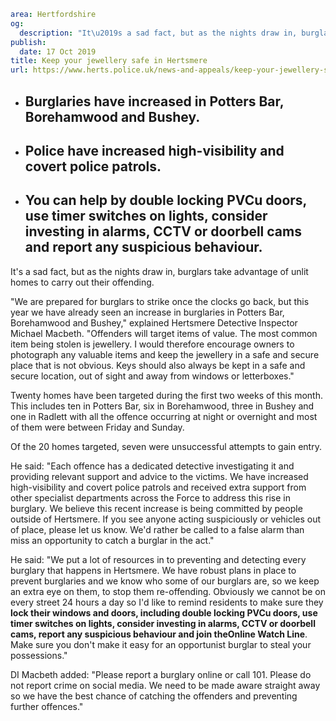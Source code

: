 ```yaml
area: Hertfordshire
og:
  description: "It\u2019s a sad fact, but as the nights draw in, burglars take advantage of unlit homes to carry out their offending."
publish:
  date: 17 Oct 2019
title: Keep your jewellery safe in Hertsmere
url: https://www.herts.police.uk/news-and-appeals/keep-your-jewellery-safe-in-hertsmere-0913j
```

* ## Burglaries have increased in Potters Bar, Borehamwood and Bushey.

 * ## Police have increased high-visibility and covert police patrols.

 * ## You can help by double locking PVCu doors, use timer switches on lights, consider investing in alarms, CCTV or doorbell cams and report any suspicious behaviour.

It's a sad fact, but as the nights draw in, burglars take advantage of unlit homes to carry out their offending.

"We are prepared for burglars to strike once the clocks go back, but this year we have already seen an increase in burglaries in Potters Bar, Borehamwood and Bushey," explained Hertsmere Detective Inspector Michael Macbeth. "Offenders will target items of value. The most common item being stolen is jewellery. I would therefore encourage owners to photograph any valuable items and keep the jewellery in a safe and secure place that is not obvious. Keys should also always be kept in a safe and secure location, out of sight and away from windows or letterboxes."

Twenty homes have been targeted during the first two weeks of this month. This includes ten in Potters Bar, six in Borehamwood, three in Bushey and one in Radlett with all the offence occurring at night or overnight and most of them were between Friday and Sunday.

Of the 20 homes targeted, seven were unsuccessful attempts to gain entry.

He said: "Each offence has a dedicated detective investigating it and providing relevant support and advice to the victims. We have increased high-visibility and covert police patrols and received extra support from other specialist departments across the Force to address this rise in burglary. We believe this recent increase is being committed by people outside of Hertsmere. If you see anyone acting suspiciously or vehicles out of place, please let us know. We'd rather be called to a false alarm than miss an opportunity to catch a burglar in the act."

He said: "We put a lot of resources in to preventing and detecting every burglary that happens in Hertsmere. We have robust plans in place to prevent burglaries and we know who some of our burglars are, so we keep an extra eye on them, to stop them re-offending. Obviously we cannot be on every street 24 hours a day so I'd like to remind residents to make sure they **lock their windows and doors, including double locking PVCu doors, use timer switches on lights, consider investing in alarms, CCTV or doorbell cams, report any suspicious behaviour and join theOnline Watch Line**. Make sure you don't make it easy for an opportunist burglar to steal your possessions."

DI Macbeth added: "Please report a burglary online or call 101. Please do not report crime on social media. We need to be made aware straight away so we have the best chance of catching the offenders and preventing further offences."
